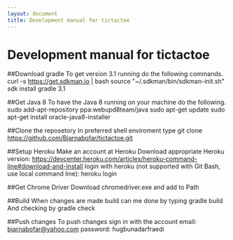 ```yaml
---
layout: document
title: Development manual for tictactoe
---
```


# Development manual for tictactoe

##Download gradle
To get version 3.1 running do the following commands.
curl -s https://get.sdkman.io | bash
source "~/.sdkman/bin/sdkman-init.sh"
sdk install gradle 3.1

##Get Java 8
To have the Java 8 running on your machine do the following.
sudo add-apt-repository ppa:webupd8team/java
sudo apt-get update
sudo apt-get install oracle-java8-installer

##Clone the reposetory
In preferred shell enviroment type
git clone https://github.com/Bjarnabofar/tictactoe.git

##Setup Heroku
Make an account at Heroku
Download appropriate Heroku version:
https://devcenter.heroku.com/articles/heroku-command-line#download-and-install
login with heroku (not supported with Git Bash, use local command line):
heroku login

##Get Chrome Driver
Download chromedriver.exe and add to Path

##Build
When changes are made build can me done by typing
gradle build
And checking by
gradle check

##Push changes
To push changes sign in with the account
email: bjarnabofar@yahoo.com
password: hugbunadarfraedi
